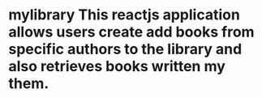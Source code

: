 # mylibrary This reactjs application allows users create add books from specific authors to the library and also retrieves books written my them.
